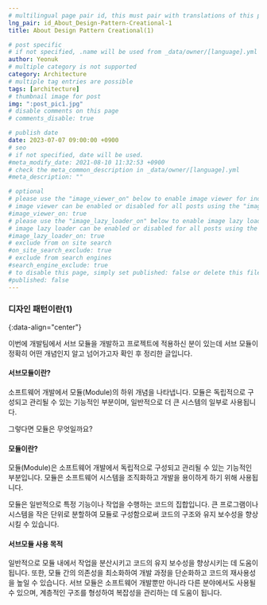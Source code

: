 ```yaml
---
# multilingual page pair id, this must pair with translations of this page. (This name must be unique)
lng_pair: id_About_Design-Pattern-Creational-1
title: About Design Pattern Creational(1)

# post specific
# if not specified, .name will be used from _data/owner/[language].yml
author: Yeonuk
# multiple category is not supported
category: Architecture
# multiple tag entries are possible
tags: [architecture]
# thumbnail image for post
img: ":post_pic1.jpg"
# disable comments on this page
# comments_disable: true

# publish date
date: 2023-07-07 09:00:00 +0900
# seo
# if not specified, date will be used.
#meta_modify_date: 2021-08-10 11:32:53 +0900
# check the meta_common_description in _data/owner/[language].yml
#meta_description: ""

# optional
# please use the "image_viewer_on" below to enable image viewer for individual pages or posts (_posts/ or [language]/_posts folders).
# image viewer can be enabled or disabled for all posts using the "image_viewer_posts: true" setting in _data/conf/main.yml.
#image_viewer_on: true
# please use the "image_lazy_loader_on" below to enable image lazy loader for individual pages or posts (_posts/ or [language]/_posts folders).
# image lazy loader can be enabled or disabled for all posts using the "image_lazy_loader_posts: true" setting in _data/conf/main.yml.
#image_lazy_loader_on: true
# exclude from on site search
#on_site_search_exclude: true
# exclude from search engines
#search_engine_exclude: true
# to disable this page, simply set published: false or delete this file
#published: false
---
```


<!-- outline-start -->

### 디자인 패턴이란(1)

{:data-align="center"}

<!-- outline-end -->

이번에 개발팀에서 서브 모듈을 개발하고 프로젝트에 적용하신 분이 있는데 서브 모듈이 정확히 어떤 개념인지 알고 넘어가고자 확인 후 정리한 글입니다.

#### 서브모듈이란?

소프트웨어 개발에서 모듈(Module)의 하위 개념을 나타냅니다. 모듈은 독립적으로 구성되고 관리될 수 있는 기능적인 부분이며, 일반적으로 더 큰 시스템의 일부로 사용됩니다.

그렇다면 모듈은 무엇일까요?

#### 모듈이란?

모듈(Module)은 소프트웨어 개발에서 독립적으로 구성되고 관리될 수 있는 기능적인 부분입니다. 모듈은 소프트웨어 시스템을 조직화하고 개발을 용이하게 하기 위해 사용됩니다.

모듈은 일반적으로 특정 기능이나 작업을 수행하는 코드의 집합입니다. 큰 프로그램이나 시스템을 작은 단위로 분할하여 모듈로 구성함으로써 코드의 구조와 유지 보수성을 향상시킬 수 있습니다.

#### 서브모듈 사용 목적

일반적으로 모듈 내에서 작업을 분산시키고 코드의 유지 보수성을 향상시키는 데 도움이 됩니다. 또한, 모듈 간의 의존성을 최소화하여 개발 과정을 단순화하고 코드의 재사용성을 높일 수 있습니다.
서브 모듈은 소프트웨어 개발뿐만 아니라 다른 분야에서도 사용될 수 있으며, 계층적인 구조를 형성하여 복잡성을 관리하는 데 도움이 됩니다.
